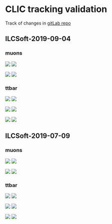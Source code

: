 # CLIC tracking validation

Track of changes in [gitLab repo](https://gitlab.cern.ch/CLICdp/SoftwareConfigurations/iLCSoft/-/releases)

##  ILCSoft-2019-09-04

### muons
![](clic_releases_validation/ILCSoft-2019-09-04/muons/eff_vs_pT_minNhits3.png)
![](clic_releases_validation/ILCSoft-2019-09-04/muons/eff_vs_theta_minNhits3.png)

![](clic_releases_validation/ILCSoft-2019-09-04/muons/fake_vs_pt_minNhits3.png)
![](clic_releases_validation/ILCSoft-2019-09-04/muons/fake_vs_theta_minNhits3.png)

### ttbar
![](clic_releases_validation/ILCSoft-2019-09-04/ttbar3TeV/eff_vs_pt_minNhits4.png)
![](clic_releases_validation/ILCSoft-2019-09-04/ttbar3TeV/eff_vs_theta_minNhits4.png)

![](clic_releases_validation/ILCSoft-2019-09-04/ttbar3TeV/fake_vs_pt_minNhits4.png)
![](clic_releases_validation/ILCSoft-2019-09-04/ttbar3TeV/fake_vs_theta_minNhits4.png)

![](clic_releases_validation/ILCSoft-2019-09-04/ttbar3TeV/dupl_vs_pt_minNhits4.png)
![](clic_releases_validation/ILCSoft-2019-09-04/ttbar3TeV/dupl_vs_theta_minNhits4.png)

##  ILCSoft-2019-07-09

### muons
![](clic_releases_validation/ILCSoft-2019-07-09/muons/eff_vs_pT_minNhits3.png)
![](clic_releases_validation/ILCSoft-2019-07-09/muons/eff_vs_theta_minNhits3.png)

![](clic_releases_validation/ILCSoft-2019-07-09/muons/fake_vs_pT_minNhits3.png)
![](clic_releases_validation/ILCSoft-2019-07-09/muons/fake_vs_theta_minNhits3.png)

### ttbar
![](clic_releases_validation/ILCSoft-2019-07-09/ttbar3TeV/eff_vs_pt_minNhits4.png)
![](clic_releases_validation/ILCSoft-2019-07-09/ttbar3TeV/eff_vs_theta_minNhits4.png)

![](clic_releases_validation/ILCSoft-2019-07-09/ttbar3TeV/fake_vs_pt_minNhits4.png)
![](clic_releases_validation/ILCSoft-2019-07-09/ttbar3TeV/fake_vs_theta_minNhits4.png)

![](clic_releases_validation/ILCSoft-2019-07-09/ttbar3TeV/dupl_vs_pt_minNhits4.png)
![](clic_releases_validation/ILCSoft-2019-07-09/ttbar3TeV/dupl_vs_theta_minNhits4.png)
